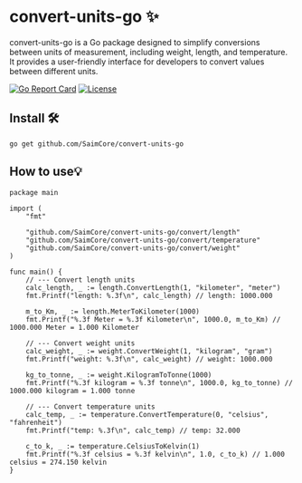 # convert-units-go ✨
convert-units-go is a Go package designed to simplify conversions between units of measurement, including weight, length, and temperature. It provides a user-friendly interface for developers to convert values ​​between different units.

[![Go Report Card](https://goreportcard.com/badge/SaimCore/convert-units-go)](https://goreportcard.com/report/SaimCore/convert-units-go) [![License](https://img.shields.io/badge/License-MIT-blue.svg)](https://github.com/SaimCore/convert-units-go/blob/main/LICENSE)


## Install 🛠️
```
go get github.com/SaimCore/convert-units-go
```
## How to use💡
```
package main

import (
	"fmt"

	"github.com/SaimCore/convert-units-go/convert/length"
	"github.com/SaimCore/convert-units-go/convert/temperature"
	"github.com/SaimCore/convert-units-go/convert/weight"
)

func main() {
	// --- Convert length units
	calc_length, _ := length.ConvertLength(1, "kilometer", "meter")
	fmt.Printf("length: %.3f\n", calc_length) // length: 1000.000

	m_to_Km, _ := length.MeterToKilometer(1000)
	fmt.Printf("%.3f Meter = %.3f Kilometer\n", 1000.0, m_to_Km) // 1000.000 Meter = 1.000 Kilometer

	// --- Convert weight units
	calc_weight, _ := weight.ConvertWeight(1, "kilogram", "gram")
	fmt.Printf("weight: %.3f\n", calc_weight) // weight: 1000.000

	kg_to_tonne, _ := weight.KilogramToTonne(1000)
	fmt.Printf("%.3f kilogram = %.3f tonne\n", 1000.0, kg_to_tonne) // 1000.000 kilogram = 1.000 tonne

	// --- Convert temperature units
	calc_temp, _ := temperature.ConvertTemperature(0, "celsius", "fahrenheit")
	fmt.Printf("temp: %.3f\n", calc_temp) // temp: 32.000

	c_to_k, _ := temperature.CelsiusToKelvin(1)
	fmt.Printf("%.3f celsius = %.3f kelvin\n", 1.0, c_to_k) // 1.000 celsius = 274.150 kelvin
}
```
